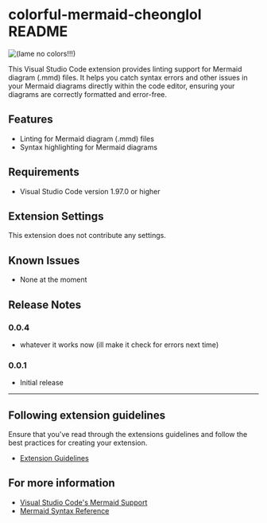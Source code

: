 # colorful-mermaid-cheonglol README

![(lame no colors!!!)](https://github.com/user-attachments/assets/04c3ec20-39ca-4886-82bd-a73ae6be2e85)


This Visual Studio Code extension provides linting support for Mermaid diagram (.mmd) files. It helps you catch syntax errors and other issues in your Mermaid diagrams directly within the code editor, ensuring your diagrams are correctly formatted and error-free.

## Features

- Linting for Mermaid diagram (.mmd) files
- Syntax highlighting for Mermaid diagrams

## Requirements

- Visual Studio Code version 1.97.0 or higher

## Extension Settings

This extension does not contribute any settings.

## Known Issues

- None at the moment

## Release Notes

### 0.0.4
- whatever it works now (ill make it check for errors next time)

### 0.0.1

- Initial release

---

## Following extension guidelines

Ensure that you've read through the extensions guidelines and follow the best practices for creating your extension.

- [Extension Guidelines](https://code.visualstudio.com/api/references/extension-guidelines)

## For more information

- [Visual Studio Code's Mermaid Support](https://mermaid-js.github.io/mermaid/#/)
- [Mermaid Syntax Reference](https://mermaid-js.github.io/mermaid/#/syntax)

